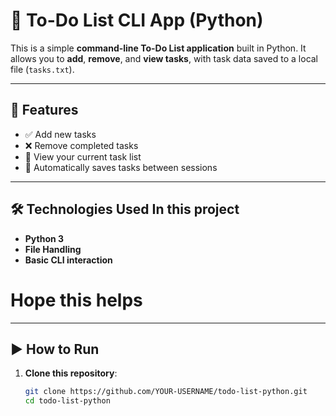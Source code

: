 # 📝 To-Do List CLI App (Python)

This is a simple **command-line To-Do List application** built in Python. It allows you to **add**, **remove**, and **view tasks**, with task data saved to a local file (`tasks.txt`).

---


## 🚀 Features

- ✅ Add new tasks
- ❌ Remove completed tasks
- 📄 View your current task list
- 💾 Automatically saves tasks between sessions

---

## 🛠️ Technologies Used In this project

- **Python 3**
- **File Handling**
- **Basic CLI interaction**
# Hope this helps
---

## ▶️ How to Run

1. **Clone this repository**:
   ```bash
   git clone https://github.com/YOUR-USERNAME/todo-list-python.git
   cd todo-list-python
